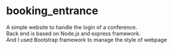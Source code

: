 # booking_entrance
A simple website to handle the login of a conference.\
Back end is based on Node.js and express framework.\
And I used Bootstrap framework to manage the style of webpage
